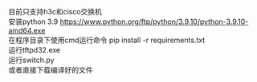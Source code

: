 目前只支持h3c和cisco交换机  
安装python 3.9 https://www.python.org/ftp/python/3.9.10/python-3.9.10-amd64.exe  
在程序目录下使用cmd运行命令   pip install -r requirements.txt  
运行tftpd32.exe  	
运行switch.py    
或者直接下载编译好的文件
